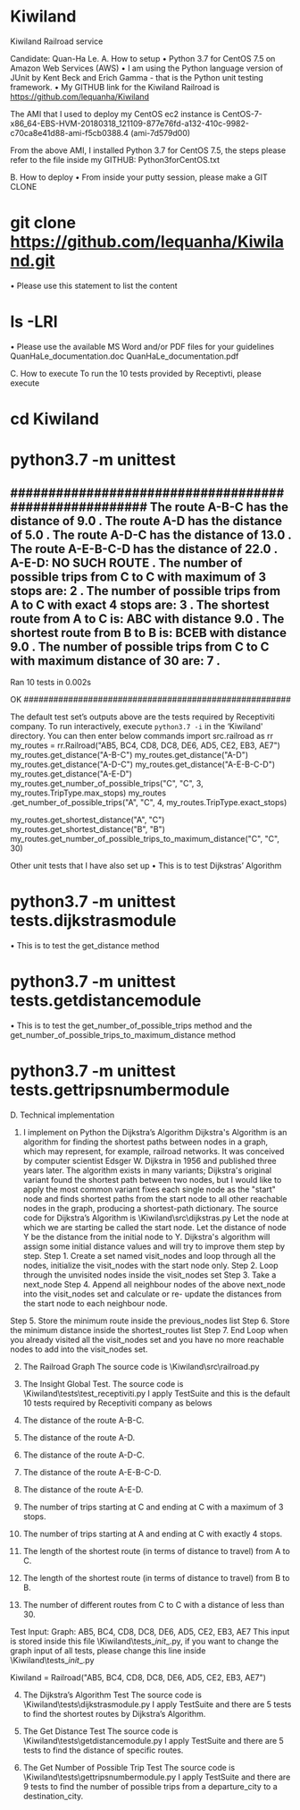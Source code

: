 # Kiwiland
Kiwiland Railroad service

Candidate: Quan-Ha Le. 
A.	How to setup
•	Python 3.7 for CentOS 7.5 on Amazon Web Services (AWS)
•	I am using the Python language version of JUnit by Kent Beck and Erich Gamma - that is the Python unit testing framework.
•	My GITHUB link for the Kiwiland Railroad is
https://github.com/lequanha/Kiwiland

The AMI that I used to deploy my CentOS ec2 instance is 
CentOS-7-x86_64-EBS-HVM-20180318_121109-877e76fd-a132-410c-9982-c70ca8e41d88-ami-f5cb0388.4 (ami-7d579d00)

From the above AMI, I installed Python 3.7 for CentOS 7.5, the steps please refer to the file inside my GITHUB:    Python3forCentOS.txt


B.	How to deploy
•	From inside your putty session, please make a GIT CLONE
# git clone https://github.com/lequanha/Kiwiland.git
 
•	Please use this statement to list the content
# ls -LRl

•	Please use the available MS Word and/or PDF files for your guidelines
QuanHaLe_documentation.doc
QuanHaLe_documentation.pdf

C.	How to execute
To run the 10 tests provided by Receptivti, please execute
# cd Kiwiland
# python3.7 -m unittest
######################################################
The route A-B-C has the distance of 9.0
.
The route A-D has the distance of 5.0
.
The route A-D-C has the distance of 13.0
.
The route A-E-B-C-D has the distance of 22.0
.
A-E-D: NO SUCH ROUTE
.
The number of possible trips from C to C with maximum of 3 stops are: 2
.
The number of possible trips from A to C with exact 4 stops are: 3
.
The shortest route from A to C is: ABC with distance 9.0
.
The shortest route from B to B is: BCEB with distance 9.0
.
The number of possible trips from C to C with maximum distance of 30 are: 7
.
----------------------------------------------------------------------
Ran 10 tests in 0.002s

OK
######################################################


The default test set’s outputs above are the tests required by Receptiviti company.
To run interactively, execute `python3.7 -i` in the ‘Kiwiland' directory.  You can then enter below commands
import src.railroad as rr
my_routes = rr.Railroad("AB5, BC4, CD8, DC8, DE6, AD5, CE2, EB3, AE7")
my_routes.get_distance("A-B-C")
my_routes.get_distance("A-D")
my_routes.get_distance("A-D-C")
my_routes.get_distance("A-E-B-C-D")
my_routes.get_distance("A-E-D")
my_routes.get_number_of_possible_trips("C", "C", 3, my_routes.TripType.max_stops)
my_routes .get_number_of_possible_trips("A", "C", 4, my_routes.TripType.exact_stops)
 
my_routes.get_shortest_distance("A", "C")
my_routes.get_shortest_distance("B", "B")
my_routes.get_number_of_possible_trips_to_maximum_distance("C", "C", 30)

 
Other unit tests that I have also set up
•	This is to test Dijkstras’ Algorithm
# python3.7 -m unittest tests.dijkstrasmodule
 
•	This is to test the get_distance method
# python3.7 -m unittest tests.getdistancemodule
 

•	This is to test the get_number_of_possible_trips method and the get_number_of_possible_trips_to_maximum_distance method
# python3.7 -m unittest tests.gettripsnumbermodule

 
  

D.	Technical implementation

1.	I implement on Python the Dijkstra’s Algorithm
Dijkstra's Algorithm is an algorithm for finding the shortest paths between nodes in a graph, which may represent, for example, railroad networks. It was conceived by computer scientist Edsger W. Dijkstra in 1956 and published three years later.
The algorithm exists in many variants; Dijkstra's original variant found the shortest path between two nodes, but I would like to apply the most common variant fixes each single node as the "start" node and finds shortest paths from the start node to all other reachable nodes in the graph, producing a shortest-path dictionary.
The source code for Dijkstra’s Algorithm is \Kiwiland\src\dijkstras.py
Let the node at which we are starting be called the start node. Let the distance of node Y be the distance from the initial node to Y. Dijkstra's algorithm will assign some initial distance values and will try to improve them step by step.
Step 1.	Create a set named visit_nodes and loop through all the nodes, initialize the visit_nodes with the start node only.
Step 2.	Loop through the unvisited nodes inside the visit_nodes set
Step 3.	          Take a next_node
Step 4.	          Append all neighbour nodes of the above next_node into the visit_nodes set and calculate or re- update the distances from the start node to each neighbour node.

Step 5.	          Store the minimum route inside the previous_nodes list
Step 6.	          Store the minimum distance inside the shortest_routes list
Step 7.	End Loop when you already visited all the visit_nodes  set and you have no more reachable nodes to add into the visit_nodes set.

2.	The Railroad Graph
The source code is \Kiwiland\src\railroad.py

3.	The Insight Global Test.
The source code is \Kiwiland\tests\test_receptiviti.py
I apply TestSuite and this is the default 10 tests required by Receptiviti company as belows
 
1. The distance of the route A-B-C.
2. The distance of the route A-D.
3. The distance of the route A-D-C.
4. The distance of the route A-E-B-C-D.
5. The distance of the route A-E-D.
6. The number of trips starting at C and ending at C with a maximum of 3 stops.
7. The number of trips starting at A and ending at C with exactly 4 stops.
8. The length of the shortest route (in terms of distance to travel) from A to C.
9. The length of the shortest route (in terms of distance to travel) from B to B.
10. The number of different routes from C to C with a distance of less than 30.

Test Input: Graph: AB5, BC4, CD8, DC8, DE6, AD5, CE2, EB3, AE7
This input is stored inside this file \Kiwiland\tests\__init__.py, if you want to change the graph input of all tests, please change this line inside \Kiwiland\tests\__init__.py

Kiwiland = Railroad("AB5, BC4, CD8, DC8, DE6, AD5, CE2, EB3, AE7")

4.	The Dijkstra’s Algorithm Test
The source code is \Kiwiland\tests\dijkstrasmodule.py
I apply TestSuite and there are 5 tests to find the shortest routes by Dijkstra’s Algorithm.

5.	The Get Distance Test
The source code is \Kiwiland\tests\getdistancemodule.py
I apply TestSuite and there are 5 tests to find the distance of specific routes.

6.	The Get Number of Possible Trip Test
The source code is \Kiwiland\tests\gettripsnumbermodule.py
I apply TestSuite and there are 9 tests to find the number of possible trips from a departure_city to a destination_city.
